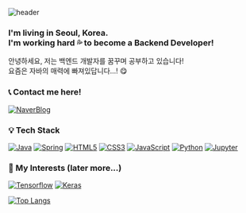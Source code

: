![header](https://capsule-render.vercel.app/api?type=soft&color=auto&height=300&section=header&text=Hi,%20I'm%20Melanie!&fontSize=90)

### I'm living in Seoul, Korea. <br> I'm working hard 💦 to become a Backend Developer!

안녕하세요, 저는 백엔드 개발자를 꿈꾸며 공부하고 있습니다! <br>
요즘은 자바의 매력에 빠져있답니다...! 😋

### 📞 Contact me here!
[![NaverBlog](https://img.shields.io/badge/Naver_Blog-03C75A?style=flat-square&logo=Naver&logoColor=white)](https://blog.naver.com/moonjoo0617)

### 💡 Tech Stack
[![Java](https://img.shields.io/badge/Java-007396?style=flat-square&logo=Java&logoColor=white)]() [![Spring](https://img.shields.io/badge/Spring-6DB33F?style=flat-square&logo=Spring&logoColor=white)]() [![HTML5](https://img.shields.io/badge/HTML5-E34F26?style=flat-square&logo=HTML5&logoColor=white)]() [![CSS3](https://img.shields.io/badge/CSS3-1572B6?style=flat-square&logo=CSS3&logoColor=white)]() [![JavaScript](https://img.shields.io/badge/JavaScript-F7DF1E?style=flat-square&logo=JavaScript&logoColor=white)]() [![Python](https://img.shields.io/badge/Python-3776AB?style=flat-square&logo=Python&logoColor=white)]() [![Jupyter](https://img.shields.io/badge/JupyterNotebook-F37626?style=flat-square&logo=Jupyter&logoColor=white)]()

### 🍕 My Interests (later more...)
[![Tensorflow](https://img.shields.io/badge/Tensorflow-FF6F00?style=flat-square&logo=Tensorflow&logoColor=white)]()  [![Keras](https://img.shields.io/badge/Keras-D00000?style=flat-square&logo=Keras&logoColor=white)]()

[![Top Langs](https://github-readme-stats.vercel.app/api/top-langs/?username=melanieing)](https://github.com/melanieing/github-readme-stats)
